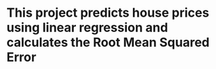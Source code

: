 # This project predicts house prices using linear regression and calculates the Root Mean Squared Error
